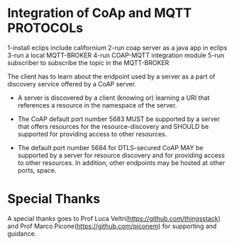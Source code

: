 # Integration of CoAp and MQTT PROTOCOLs
1-install eclips include californium
2-run coap server as a java app in eclips
3-run a local MQTT-BROKER
4-run COAP-MQTT integration module
5-run subscriber to subscribe the topic in the MQTT-BROKER

 The client has to learn about the endpoint used by a server as a part of discovery service offered by a CoAP server.

- A server is discovered by a client (knowing or) learning a URI that references a resource in the namespace of the server.

- The CoAP default port number 5683 MUST be supported by a server that offers resources for the resource-discovery and SHOULD be supported for providing access to
other resources.

- The default port number 5684 for DTLS-secured CoAP MAY be supported by a server for resource discovery and for providing access to other resources. In addition, other endpoints may be hosted at other ports, space.

# Special Thanks
A special thanks goes to Prof Luca Veltri(https://github.com/thingsstack) and Prof Marco Picone(https://github.com/piconem) for supporting and guidance.
